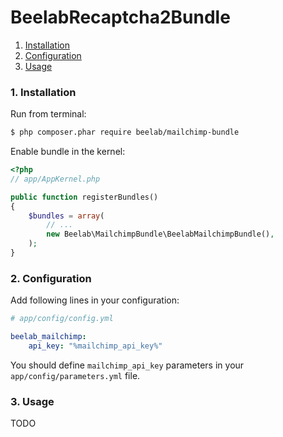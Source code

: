 BeelabRecaptcha2Bundle
======================

1. [Installation](#1-installation)
2. [Configuration](#2-configuration)
3. [Usage](#3-usage)

### 1. Installation

Run from terminal:

```bash
$ php composer.phar require beelab/mailchimp-bundle
```

Enable bundle in the kernel:

```php
<?php
// app/AppKernel.php

public function registerBundles()
{
    $bundles = array(
        // ...
        new Beelab\MailchimpBundle\BeelabMailchimpBundle(),
    );
}
```

### 2. Configuration

Add following lines in your configuration:

``` yaml
# app/config/config.yml

beelab_mailchimp:
    api_key: "%mailchimp_api_key%"
```

You should define ``mailchimp_api_key`` parameters in your ``app/config/parameters.yml`` file.

### 3. Usage

TODO
